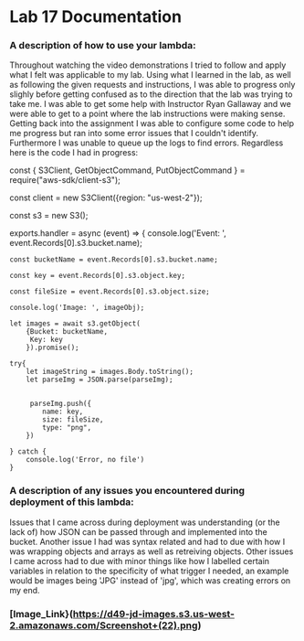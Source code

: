 # Lab 17 Documentation

### A description of how to use your lambda:
Throughout watching the video demonstrations I tried to follow and apply what I felt was applicable to my lab. Using what I learned in the lab, as well as following the given requests and instructions, I was able to progress only slighly before getting confused as to the direction that the lab was trying to take me. I was able to get some help with Instructor Ryan Gallaway and we were able to get to a point where the lab instructions were making sense. Getting back into the assignment I was able to configure some code to help me progress but ran into some error issues that I couldn't identify. Furthermore I was unable to queue up the logs to find errors. Regardless here is the code I had in progress:

const { S3Client, GetObjectCommand, PutObjectCommand } = require("aws-sdk/client-s3");

const client = new S3Client({region: "us-west-2"});

const s3 = new S3();

exports.handler = async (event) => {
    console.log('Event: ', event.Records[0].s3.bucket.name);
    
    const bucketName = event.Records[0].s3.bucket.name;
    
    const key = event.Records[0].s3.object.key;
    
    const fileSize = event.Records[0].s3.object.size;
    
    console.log('Image: ', imageObj);
    
    let images = await s3.getObject(
        {Bucket: bucketName,
         Key: key
        }).promise();
    
    try{
        let imageString = images.Body.toString();
        let parseImg = JSON.parse(parseImg);
    
        
         parseImg.push({
            name: key,
            size: fileSize,
            type: "png",
        })
        
    } catch {
        console.log('Error, no file')
    }
    

### A description of any issues you encountered during deployment of this lambda:
Issues that I came across during deployment was understanding (or the lack of) how JSON can be passed through and implemented into the bucket. Another issue I had was syntax related and had to due with how I was wrapping objects and arrays as well as retreiving objects. Other issues I came across had to due with minor things like how I labelled certain variables in relation to the specificity of what trigger I needed, an example would be images being 'JPG' instead of 'jpg', which was creating errors on my end.

### [Image_Link}(https://d49-jd-images.s3.us-west-2.amazonaws.com/Screenshot+(22).png)
